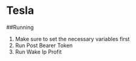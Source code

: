 # Tesla

##Running
1. Make sure to set the necessary variables first
2. Run Post Bearer Token
3. Run Wake Ip
Profit
